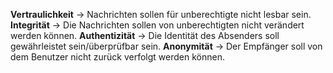 **Vertraulichkeit** $\rightarrow$ Nachrichten sollen für unberechtigte nicht lesbar sein. 
**Integrität** $\rightarrow$ Die Nachrichten sollen von unberechtigten nicht verändert werden können.
**Authentizität** $\rightarrow$ Die Identität des Absenders soll gewährleistet sein/überprüfbar sein.
**Anonymität** $\rightarrow$ Der Empfänger soll von dem Benutzer nicht zurück verfolgt werden können. 


